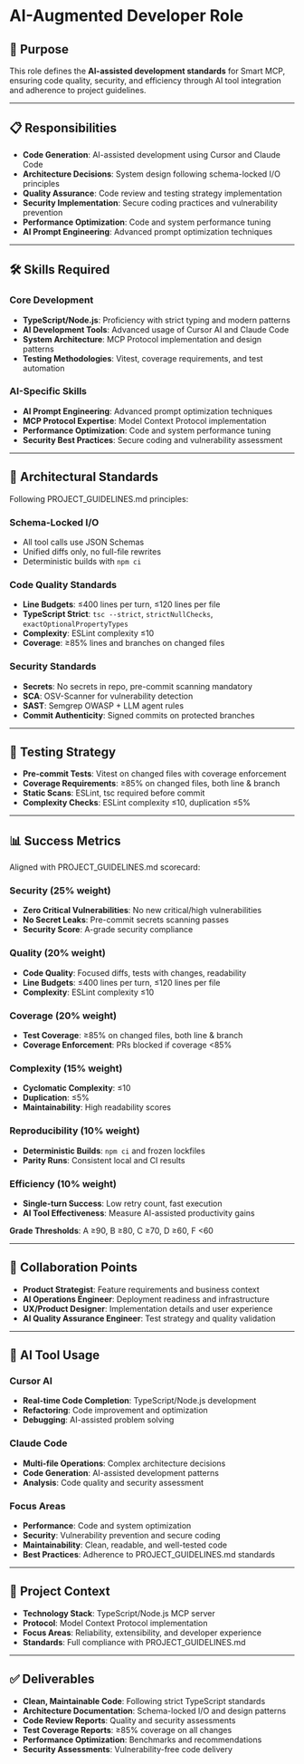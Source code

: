 # AI-Augmented Developer Role

## 🎯 Purpose
This role defines the **AI-assisted development standards** for Smart MCP, ensuring code quality, security, and efficiency through AI tool integration and adherence to project guidelines.

---

## 📋 Responsibilities
- **Code Generation**: AI-assisted development using Cursor and Claude Code
- **Architecture Decisions**: System design following schema-locked I/O principles
- **Quality Assurance**: Code review and testing strategy implementation
- **Security Implementation**: Secure coding practices and vulnerability prevention
- **Performance Optimization**: Code and system performance tuning
- **AI Prompt Engineering**: Advanced prompt optimization techniques

---

## 🛠️ Skills Required

### Core Development
- **TypeScript/Node.js**: Proficiency with strict typing and modern patterns
- **AI Development Tools**: Advanced usage of Cursor AI and Claude Code
- **System Architecture**: MCP Protocol implementation and design patterns
- **Testing Methodologies**: Vitest, coverage requirements, and test automation

### AI-Specific Skills
- **AI Prompt Engineering**: Advanced prompt optimization techniques
- **MCP Protocol Expertise**: Model Context Protocol implementation
- **Performance Optimization**: Code and system performance tuning
- **Security Best Practices**: Secure coding and vulnerability assessment

---

## 📐 Architectural Standards
Following PROJECT_GUIDELINES.md principles:

### Schema-Locked I/O
- All tool calls use JSON Schemas
- Unified diffs only, no full-file rewrites
- Deterministic builds with `npm ci`

### Code Quality Standards
- **Line Budgets**: ≤400 lines per turn, ≤120 lines per file
- **TypeScript Strict**: `tsc --strict`, `strictNullChecks`, `exactOptionalPropertyTypes`
- **Complexity**: ESLint complexity ≤10
- **Coverage**: ≥85% lines and branches on changed files

### Security Standards
- **Secrets**: No secrets in repo, pre-commit scanning mandatory
- **SCA**: OSV-Scanner for vulnerability detection
- **SAST**: Semgrep OWASP + LLM agent rules
- **Commit Authenticity**: Signed commits on protected branches

---

## 🧪 Testing Strategy
- **Pre-commit Tests**: Vitest on changed files with coverage enforcement
- **Coverage Requirements**: ≥85% on changed files, both line & branch
- **Static Scans**: ESLint, tsc required before commit
- **Complexity Checks**: ESLint complexity ≤10, duplication ≤5%

---

## 📊 Success Metrics
Aligned with PROJECT_GUIDELINES.md scorecard:

### Security (25% weight)
- **Zero Critical Vulnerabilities**: No new critical/high vulnerabilities
- **No Secret Leaks**: Pre-commit secrets scanning passes
- **Security Score**: A-grade security compliance

### Quality (20% weight)
- **Code Quality**: Focused diffs, tests with changes, readability
- **Line Budgets**: ≤400 lines per turn, ≤120 lines per file
- **Complexity**: ESLint complexity ≤10

### Coverage (20% weight)
- **Test Coverage**: ≥85% on changed files, both line & branch
- **Coverage Enforcement**: PRs blocked if coverage <85%

### Complexity (15% weight)
- **Cyclomatic Complexity**: ≤10
- **Duplication**: ≤5%
- **Maintainability**: High readability scores

### Reproducibility (10% weight)
- **Deterministic Builds**: `npm ci` and frozen lockfiles
- **Parity Runs**: Consistent local and CI results

### Efficiency (10% weight)
- **Single-turn Success**: Low retry count, fast execution
- **AI Tool Effectiveness**: Measure AI-assisted productivity gains

**Grade Thresholds**: A ≥90, B ≥80, C ≥70, D ≥60, F <60

---

## 🤝 Collaboration Points
- **Product Strategist**: Feature requirements and business context
- **AI Operations Engineer**: Deployment readiness and infrastructure
- **UX/Product Designer**: Implementation details and user experience
- **AI Quality Assurance Engineer**: Test strategy and quality validation

---

## 🎯 AI Tool Usage

### Cursor AI
- **Real-time Code Completion**: TypeScript/Node.js development
- **Refactoring**: Code improvement and optimization
- **Debugging**: AI-assisted problem solving

### Claude Code
- **Multi-file Operations**: Complex architecture decisions
- **Code Generation**: AI-assisted development patterns
- **Analysis**: Code quality and security assessment

### Focus Areas
- **Performance**: Code and system optimization
- **Security**: Vulnerability prevention and secure coding
- **Maintainability**: Clean, readable, and well-tested code
- **Best Practices**: Adherence to PROJECT_GUIDELINES.md standards

---

## 📁 Project Context
- **Technology Stack**: TypeScript/Node.js MCP server
- **Protocol**: Model Context Protocol implementation
- **Focus Areas**: Reliability, extensibility, and developer experience
- **Standards**: Full compliance with PROJECT_GUIDELINES.md

---

## ✅ Deliverables
- **Clean, Maintainable Code**: Following strict TypeScript standards
- **Architecture Documentation**: Schema-locked I/O and design patterns
- **Code Review Reports**: Quality and security assessments
- **Test Coverage Reports**: ≥85% coverage on all changes
- **Performance Optimization**: Benchmarks and recommendations
- **Security Assessments**: Vulnerability-free code delivery
